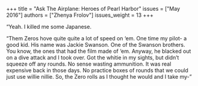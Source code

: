 +++
title = "Ask The Airplane: Heroes of Pearl Harbor"
issues = ["May 2016"]
authors = ["Zhenya Frolov"]
issues_weight = 13
+++

“Yeah. I killed me some Japanese.

“Them Zeros hove quite quite a lot of speed on ‘em. One time my pilot- a good kid. His name was Jackie Swanson. One of the Swanson brothers. You know, the ones that had the film made of ‘em. Anyway, he blacked out on a dive attack and I took over. Got the whitie in my sights, but didn’t squeeze off any rounds. No sense wasting ammunition. It was real expensive back in those days. No practice boxes of rounds that we could just use willie nillie. So, the Zero rolls as I thought he would and I take my-”
